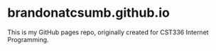 # brandonatcsumb.github.io
This is my GitHub pages repo, originally created for CST336 Internet Programming.

